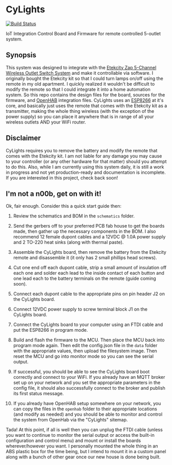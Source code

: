 # CyLights

[![Build Status](https://travis-ci.com/cyrusbuilt/CyLights.svg?branch=master)](https://travis-ci.com/cyrusbuilt/CyLights)

IoT Integration Control Board and Firmware for remote controlled 5-outlet system.

## Synopsis

This system was designed to integrate with the [Etekcity Zap 5-Channel Wireless Outlet Switch System](https://www.etekcity.com/product/100068) and make it controllable via software.  I originally bought the Etekcity kit so that I could turn lamps on/off using the remote in my old apartment. I quickly realized it wouldn't be difficult to modify the remote so that I could integrate it into a home automation system. So this repo contains the design files for the board, sources for the firmware, and [OpenHAB](https://www.openhab.org/) integration files. CyLights uses an [ESP8266](https://www.adafruit.com/product/2471) at it's core, and basically just uses the remote that comes with the Etekcity kit as a transmitter, making the whole thing wireless (with the exception of the power supply) so you can place it anywhere that is in range of all your wireless outlets AND your WiFi router.

## Disclaimer

CyLights requires you to remove the battery and modify the remote that comes with the Etekcity kit. I am not liable for any damage you may cause to your controller (or any other hardware for that matter) should you attempt to do this.  Also, while I am currently using this system daily, it is still a work in progress and not yet production-ready and documentation is incomplete. If you are interested in this project, check back soon!

## I'm not a n00b, get on with it!

Ok, fair enough. Consider this a quick start guide then:

1) Review the schematics and BOM in the ```schematics``` folder.

2) Send the gerbers off to your preferred PCB fab house to get the boards made, then gather up the necessary components in the BOM. I also recommend 12 female dupont cables and a 12VDC @ 1.0A power supply and 2 TO-220 heat sinks (along with thermal paste).

3) Assemble the CyLights board, then remove the battery from the Etekcity remote and disassemble it (it only has 2 small phillips head screws).

4) Cut one end off each dupont cable, strip a small amount of insulation off each one and solder each lead to the inside contact of each button and one lead each to the battery terminals on the remote (guide coming soon).

5) Connect each dupont cable to the appropriate pins on pin header J2 on the CyLights board.

6) Connect 12VDC power supply to screw terminal block J1 on the CyLights board.

7) Connect the CyLights board to your computer using an FTDI cable and put the ESP8266 in program mode.

8) Build and flash the firmware to the MCU. Then place the MCU back into program mode again. Then edit the config.json file in the ```data``` folder with the appropriate values, then upload the filesystem image. Then reset the MCU and go into monitor mode so you can see the serial output.

9) If successful, you should be able to see the CyLights board boot correctly and connect to your WiFi. If you already have an MQTT broker set up on your network and you set the appropriate parameters in the config file, it should also successfully connect to the broker and publish its first status message.

10) If you already have OpenHAB setup somewhere on your network, you can copy the files in the ```openhab``` folder to their appropriate locations (and modify as needed) and you should be able to monitor and control the system from OpenHab via the "CyLights" sitemap.

Tada! At this point, if all is well then you can unplug the FTDI cable (unless you want to continue to monitor the serial output or access the built-in configuration and control menu) and mount or install the boards wherever/however you want. I personally mounted the whole thing in an ABS plastic box for the time being, but I intend to mount it in a custom panel along with a bunch of other gear once our new house is done being built.